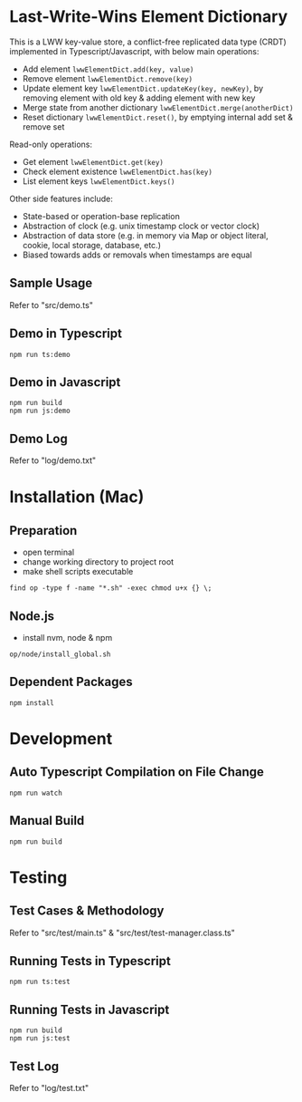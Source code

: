 # Last-Write-Wins Element Dictionary
This is a LWW key-value store, a conflict-free replicated data type (CRDT) implemented in Typescript/Javascript, with below main operations:
* Add element `lwwElementDict.add(key, value)`
* Remove element `lwwElementDict.remove(key)`
* Update element key `lwwElementDict.updateKey(key, newKey)`, by removing element with old key & adding element with new key
* Merge state from another dictionary `lwwElementDict.merge(anotherDict)`
* Reset dictionary `lwwElementDict.reset()`, by emptying internal add set & remove set

Read-only operations:
* Get element `lwwElementDict.get(key)`
* Check element existence `lwwElementDict.has(key)`
* List element keys `lwwElementDict.keys()`

Other side features include:
* State-based or operation-base replication
* Abstraction of clock (e.g. unix timestamp clock or vector clock)
* Abstraction of data store (e.g. in memory via Map or object literal, cookie, local storage, database, etc.)
* Biased towards adds or removals when timestamps are equal

## Sample Usage
Refer to "src/demo.ts"

## Demo in Typescript
```
npm run ts:demo
```

## Demo in Javascript
```
npm run build
npm run js:demo
```

## Demo Log
Refer to "log/demo.txt"

# Installation (Mac)
## Preparation
* open terminal
* change working directory to project root
* make shell scripts executable
```
find op -type f -name "*.sh" -exec chmod u+x {} \;
```

## Node.js
* install nvm, node & npm
```
op/node/install_global.sh
```

## Dependent Packages
```
npm install
```

# Development
## Auto Typescript Compilation on File Change
```
npm run watch
```

## Manual Build
```
npm run build
```

# Testing
## Test Cases & Methodology
Refer to "src/test/main.ts" & "src/test/test-manager.class.ts"

## Running Tests in Typescript
```
npm run ts:test
```

## Running Tests in Javascript
```
npm run build
npm run js:test
```

## Test Log
Refer to "log/test.txt"
